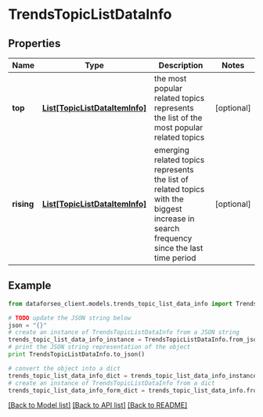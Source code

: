 # TrendsTopicListDataInfo


## Properties

Name | Type | Description | Notes
------------ | ------------- | ------------- | -------------
**top** | [**List[TopicListDataItemInfo]**](TopicListDataItemInfo.md) | the most popular related topics represents the list of the most popular related topics | [optional] 
**rising** | [**List[TopicListDataItemInfo]**](TopicListDataItemInfo.md) | emerging related topics represents the list of related topics with the biggest increase in search frequency since the last time period | [optional] 

## Example

```python
from dataforseo_client.models.trends_topic_list_data_info import TrendsTopicListDataInfo

# TODO update the JSON string below
json = "{}"
# create an instance of TrendsTopicListDataInfo from a JSON string
trends_topic_list_data_info_instance = TrendsTopicListDataInfo.from_json(json)
# print the JSON string representation of the object
print TrendsTopicListDataInfo.to_json()

# convert the object into a dict
trends_topic_list_data_info_dict = trends_topic_list_data_info_instance.to_dict()
# create an instance of TrendsTopicListDataInfo from a dict
trends_topic_list_data_info_form_dict = trends_topic_list_data_info.from_dict(trends_topic_list_data_info_dict)
```
[[Back to Model list]](../README.md#documentation-for-models) [[Back to API list]](../README.md#documentation-for-api-endpoints) [[Back to README]](../README.md)


